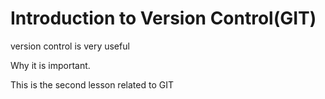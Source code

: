 # Introduction to Version Control(GIT)

version control is very useful

Why it is important.

This is the second lesson related to GIT
